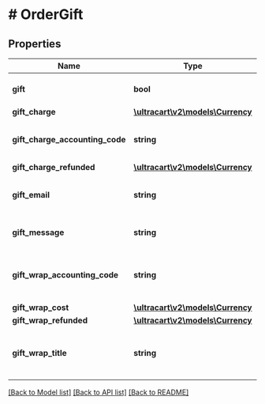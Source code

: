# # OrderGift

## Properties

Name | Type | Description | Notes
------------ | ------------- | ------------- | -------------
**gift** | **bool** | True if the order is a gift | [optional]
**gift_charge** | [**\ultracart\v2\models\Currency**](Currency.md) |  | [optional]
**gift_charge_accounting_code** | **string** | QuickBooks code for the gift charge | [optional]
**gift_charge_refunded** | [**\ultracart\v2\models\Currency**](Currency.md) |  | [optional]
**gift_email** | **string** | Email address of the gift recipient | [optional]
**gift_message** | **string** | Message to the gift recipient | [optional]
**gift_wrap_accounting_code** | **string** | QuickBooks code for the gift wrap charge | [optional]
**gift_wrap_cost** | [**\ultracart\v2\models\Currency**](Currency.md) |  | [optional]
**gift_wrap_refunded** | [**\ultracart\v2\models\Currency**](Currency.md) |  | [optional]
**gift_wrap_title** | **string** | Title of the gift wrap that the customer wants used | [optional]

[[Back to Model list]](../../README.md#models) [[Back to API list]](../../README.md#endpoints) [[Back to README]](../../README.md)
